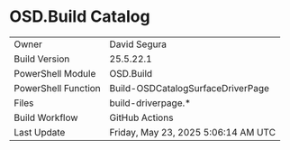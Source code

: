 ﻿# OSD.Build Catalog

| | |
|-|-|
| Owner | David Segura |
| Build Version | 25.5.22.1 |
| PowerShell Module | OSD.Build |
| PowerShell Function | Build-OSDCatalogSurfaceDriverPage |
| Files | build-driverpage.* |
| Build Workflow | GitHub Actions |
| Last Update | Friday, May 23, 2025 5:06:14 AM UTC |
